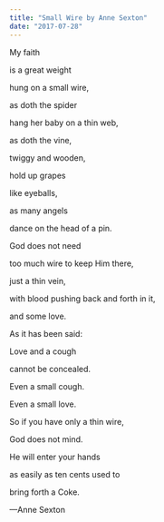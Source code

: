 ```yaml
---
title: "Small Wire by Anne Sexton"
date: "2017-07-28"
---
```


My faith

is a great weight

hung on a small wire,

as doth the spider

hang her baby on a thin web,

as doth the vine,

twiggy and wooden,

hold up grapes

like eyeballs,

as many angels

dance on the head of a pin.

God does not need

too much wire to keep Him there,

just a thin vein,

with blood pushing back and forth in it,

and some love.

As it has been said:

Love and a cough

cannot be concealed.

Even a small cough.

Even a small love.

So if you have only a thin wire,

God does not mind.

He will enter your hands

as easily as ten cents used to

bring forth a Coke.

—Anne Sexton
